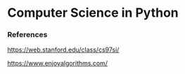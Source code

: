# Computer Science in Python

### References

https://web.stanford.edu/class/cs97si/

https://www.enjoyalgorithms.com/

